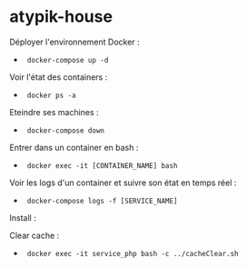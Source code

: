 # atypik-house

Déployer l'environnement Docker :

* <code> docker-compose up -d </code>

Voir l'état des containers : 

* <code> docker ps -a </code>

Eteindre ses machines :

* <code> docker-compose down </code>

Entrer dans un container en bash :

* <code> docker exec -it [CONTAINER_NAME] bash </code>

Voir les logs d'un container et suivre son état en temps réel :

* <code> docker-compose logs -f [SERVICE_NAME] </code>

Install : 


Clear cache : 
* <code> docker exec -it service_php bash -c ../cacheClear.sh </code>
